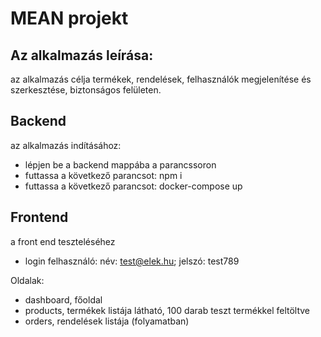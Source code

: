 # MEAN projekt


## Az alkalmazás leírása:

az alkalmazás célja termékek, rendelések, felhasználók megjelenítése és szerkesztése, biztonságos felületen.


## Backend
az alkalmazás indításához:
- lépjen be a backend mappába a parancssoron
- futtassa a következő parancsot: npm i
- futtassa a következő parancsot: docker-compose up

## Frontend
a front end teszteléséhez
- login felhasználó: 
név: test@elek.hu;
jelszó: test789

Oldalak:
- dashboard, főoldal 
- products, termékek listája látható, 100 darab teszt termékkel feltöltve
- orders, rendelések listája (folyamatban)

